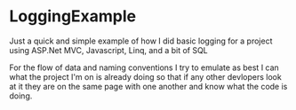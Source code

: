 # LoggingExample
Just a quick and simple example of how I did basic logging for a project using ASP.Net MVC, Javascript, Linq, and a bit of SQL

For the flow of data and naming conventions I try to emulate as best I can what the project I'm on is already doing so that if any other devlopers look at it they are on the same page with one another and know what the code is doing.
